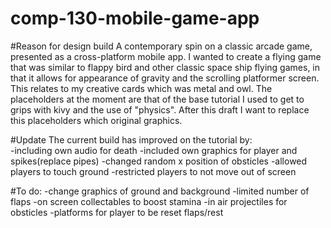 # comp-130-mobile-game-app
#Reason for design build
A contemporary spin on a classic arcade game, presented as a cross-platform mobile app.
I wanted to create a flying game that was similar to flappy bird and other classic space ship flying games, in that it allows for appearance of gravity and the scrolling platformer screen. This relates to my creative cards which was metal and owl. The placeholders at the moment are that of the base tutorial I used to get to grips with kivy and the use of "physics". After this draft I want to replace this placeholders which original graphics.

#Update
The current build has improved on the tutorial by:  
-including own audio for death
-included own graphics for player and spikes(replace pipes)
-changed random x position of obsticles
-allowed players to touch ground
-restricted players to not move out of screen

#To do:
-change graphics of ground and background
-limited number of flaps
-on screen collectables to boost stamina
-in air projectiles for obsticles
-platforms for player to be reset flaps/rest

